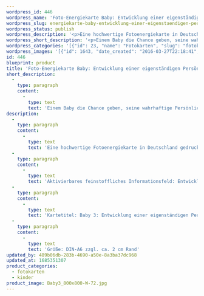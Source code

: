 ```yaml
---
wordpress_id: 446
wordpress_name: 'Foto-Energiekarte Baby: Entwicklung einer eigenständigen Persönlichkeit'
wordpress_slug: energiekarte-baby-entwicklung-einer-eigenstaendigen-persoenlichkeit
wordpress_status: publish
wordpress_description: '<p>Eine hochwertige Fotoenergiekarte in Deutschland gedruckt und in Handarbeit laminiert.  Sie ist in Postkartengröße (DIN-A6) oder kleiner gut zu transportieren und kann auch auf den Körper aufgelegt werden.</p><p>Aktivierbares feinstoffliches Informationsfeld: Entwicklung - Neuer Mensch sein - Persönlichkeit - Wahrhaftigkeit - Mut. Grün. Grün: Die Karten der Reihe "Baby" enthalten Energiefelder für die ganze Familie. Sie wollen dabei unterstützen, die idealen Bedingungen für ein Baby zu schaffen, damit es sich zu einer gesunden und authentischen (natürlichen) Persönlichkeit entwickeln kann.</p><p>Kartetitel: Baby 3: Entwicklung einer eigenständigen Persönlichkeit Reihe: Baby.</p><p>Größe: DIN-A6 zzgl. ca. 2 cm Rand<br />Andere Formate sind individuell für Sie innerhalb weniger Tage herstellbar. Bitte kontaktieren Sie uns hierfür unter <a href="mailto:info@elvedenverlag.de">info@elvedenverlag.de</a>.</p><p><a href="https://my.feenbaum.de/anwendung-energiebilder-foto-laminiert/">Anwendungshinweise</a>      <a href="https://my.feenbaum.de/produktinformationen-fotokarten/">Produktinformationen</a></p>'
wordpress_short_description: '<p>Einem Baby die Chance geben, seine wahrhaftige Persönlichkeit zu behalten und diese zu entwickeln<br /><em>Hinweis: Das Wasserzeichen „Elveden Verlag Energiebild“ wird nicht mit gedruckt</em></p>'
wordpress_categories: '[{"id": 23, "name": "Fotokarten", "slug": "fotokarten"}, {"id": 70, "name": "Kinder", "slug": "kinder"}]'
wordpress_images: '[{"id": 1643, "date_created": "2016-03-27T22:18:41", "date_created_gmt": "2016-03-27T18:18:41", "date_modified": "2016-03-27T22:18:41", "date_modified_gmt": "2016-03-27T18:18:41", "src": "https://my.feenbaum.de/wp-content/uploads/2016/03/Baby3_800x800-W-72.jpg", "name": "Baby3_800x800-W-72", "alt": ""}]'
id: 446
blueprint: product
title: 'Foto-Energiekarte Baby: Entwicklung einer eigenständigen Persönlichkeit'
short_description:
  -
    type: paragraph
    content:
      -
        type: text
        text: 'Einem Baby die Chance geben, seine wahrhaftige Persönlichkeit zu behalten und diese zu entwickeln'
description:
  -
    type: paragraph
    content:
      -
        type: text
        text: 'Eine hochwertige Fotoenergiekarte in Deutschland gedruckt und in Handarbeit laminiert.  Sie ist in Postkartengröße (DIN-A6) oder kleiner gut zu transportieren und kann auch auf den Körper aufgelegt werden.'
  -
    type: paragraph
    content:
      -
        type: text
        text: 'Aktivierbares feinstoffliches Informationsfeld: Entwicklung - Neuer Mensch sein - Persönlichkeit - Wahrhaftigkeit - Mut. Grün. Grün: Die Karten der Reihe "Baby" enthalten Energiefelder für die ganze Familie. Sie wollen dabei unterstützen, die idealen Bedingungen für ein Baby zu schaffen, damit es sich zu einer gesunden und authentischen (natürlichen) Persönlichkeit entwickeln kann.'
  -
    type: paragraph
    content:
      -
        type: text
        text: 'Kartetitel: Baby 3: Entwicklung einer eigenständigen Persönlichkeit Reihe: Baby.'
  -
    type: paragraph
    content:
      -
        type: text
        text: 'Größe: DIN-A6 zzgl. ca. 2 cm Rand'
updated_by: 489b06db-283b-4690-a50e-8a3ba37dc968
updated_at: 1685351307
product_categories:
  - fotokarten
  - kinder
product_image: Baby3_800x800-W-72.jpg
---
```

